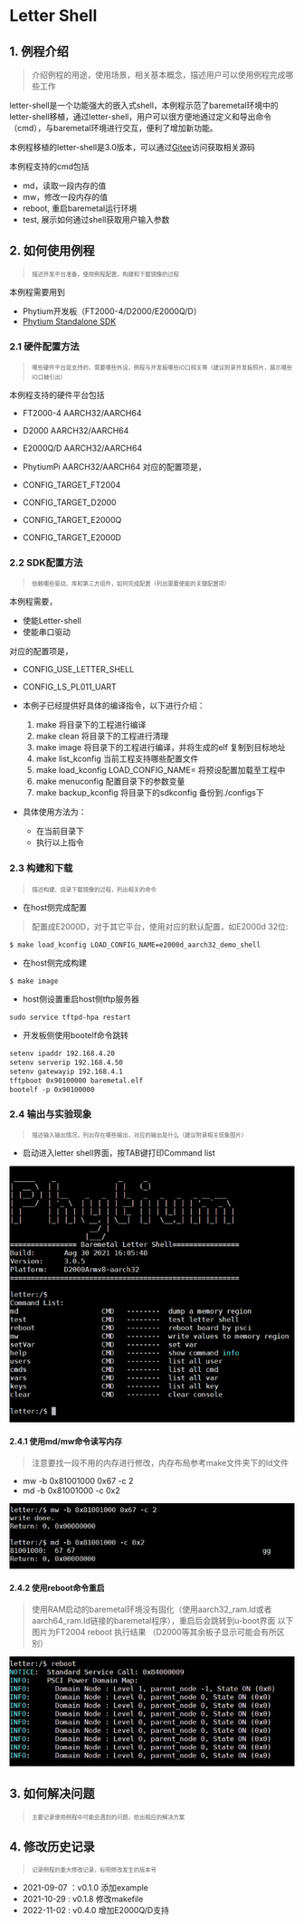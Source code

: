 # Letter Shell

## 1. 例程介绍

>介绍例程的用途，使用场景，相关基本概念，描述用户可以使用例程完成哪些工作

letter-shell是一个功能强大的嵌入式shell，本例程示范了baremetal环境中的letter-shell移植，通过letter-shell，用户可以很方便地通过定义和导出命令（cmd），与baremetal环境进行交互，便利了增加新功能。

本例程移植的letter-shell是3.0版本，可以通过[Gitee](https://gitee.com/smallqing/letter-shell)访问获取相关源码

本例程支持的cmd包括
- md，读取一段内存的值
- mw，修改一段内存的值
- reboot, 重启baremetal运行环境
- test, 展示如何通过shell获取用户输入参数

## 2. 如何使用例程

><font size="1">描述开发平台准备，使用例程配置，构建和下载镜像的过程</font><br />

本例程需要用到
- Phytium开发板（FT2000-4/D2000/E2000Q/D）
- [Phytium Standalone SDK](https://gitee.com/phytium_embedded/phytium-standalone-sdk)

### 2.1 硬件配置方法

><font size="1">哪些硬件平台是支持的，需要哪些外设，例程与开发板哪些IO口相关等（建议附录开发板照片，展示哪些IO口被引出）</font><br />

本例程支持的硬件平台包括

- FT2000-4 AARCH32/AARCH64
- D2000 AARCH32/AARCH64
- E2000Q/D AARCH32/AARCH64
- PhytiumPi AARCH32/AARCH64
对应的配置项是，

- CONFIG_TARGET_FT2004
- CONFIG_TARGET_D2000
- CONFIG_TARGET_E2000Q
- CONFIG_TARGET_E2000D

### 2.2 SDK配置方法

><font size="1">依赖哪些驱动、库和第三方组件，如何完成配置（列出需要使能的关键配置项）</font><br />

本例程需要，

- 使能Letter-shell
- 使能串口驱动

对应的配置项是，

- CONFIG_USE_LETTER_SHELL 
- CONFIG_LS_PL011_UART

- 本例子已经提供好具体的编译指令，以下进行介绍：
    1. make 将目录下的工程进行编译
    2. make clean  将目录下的工程进行清理
    3. make image   将目录下的工程进行编译，并将生成的elf 复制到目标地址
    4. make list_kconfig 当前工程支持哪些配置文件
    5. make load_kconfig LOAD_CONFIG_NAME=<kconfig configuration files>  将预设配置加载至工程中
    6. make menuconfig   配置目录下的参数变量
    7. make backup_kconfig 将目录下的sdkconfig 备份到./configs下

- 具体使用方法为：
    - 在当前目录下
    - 执行以上指令

### 2.3 构建和下载

><font size="1">描述构建、烧录下载镜像的过程，列出相关的命令</font><br />

- 在host侧完成配置

>配置成E2000D，对于其它平台，使用对应的默认配置，如E2000d 32位:
```
$ make load_kconfig LOAD_CONFIG_NAME=e2000d_aarch32_demo_shell
```

- 在host侧完成构建

```
$ make image
```

- host侧设置重启host侧tftp服务器

```
sudo service tftpd-hpa restart
```

- 开发板侧使用bootelf命令跳转

```
setenv ipaddr 192.168.4.20  
setenv serverip 192.168.4.50 
setenv gatewayip 192.168.4.1 
tftpboot 0x90100000 baremetal.elf
bootelf -p 0x90100000
```

### 2.4 输出与实验现象

><font size="1">描述输入输出情况，列出存在哪些输出，对应的输出是什么（建议附录相关现象图片）</font><br />

- 启动进入letter shell界面，按TAB键打印Command list

![输入图片说明](./fig/ls.png)

#### 2.4.1 使用md/mw命令读写内存

>注意要找一段不用的内存进行修改，内存布局参考make文件夹下的ld文件

- mw -b 0x81001000 0x67 -c 2
- md -b 0x81001000 -c 0x2

![输入图片说明](./fig/mw_md.PNG)

#### 2.4.2 使用reboot命令重启

>使用RAM启动的baremetal环境没有固化（使用aarch32_ram.ld或者aarch64_ram.ld链接的baremetal程序），重启后会跳转到u-boot界面
>以下图片为FT2004 reboot 执行结果  （D2000等其余板子显示可能会有所区别）

![输入图片说明](./fig/power_on.PNG)

## 3. 如何解决问题

><font size="1">主要记录使用例程中可能会遇到的问题，给出相应的解决方案</font><br />

## 4. 修改历史记录

><font size="1">记录例程的重大修改记录，标明修改发生的版本号 </font><br />

- 2021-09-07 ：v0.1.0 添加example
- 2021-10-29 : v0.1.8 修改makefile
- 2022-11-02 : v0.4.0 增加E2000Q/D支持

